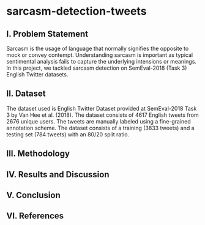# sarcasm-detection-tweets

## I. Problem Statement
Sarcasm is the usage of language that normally signifies the opposite to mock or convey contempt. Understanding sarcasm is important as typical sentimental analysis fails to capture the underlying intensions or meanings. In this project, we tackled sarcasm detection on SemEval-2018 (Task 3) English Twitter datasets.

## II. Dataset
The dataset used is English Twitter Dataset provided at SemEval-2018 Task 3 by Van Hee et al. (2018). The dataset consists of 4617 English tweets from 2676 unique users. The tweets are manually labeled using a fine-grained annotation scheme. The dataset consists of a training (3833 tweets) and a testing set (784 tweets) with an 80/20 split ratio.

## III. Methodology

## IV. Results and Discussion

## V. Conclusion

## VI. References
